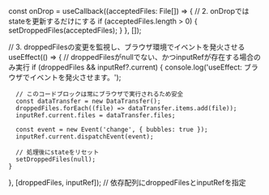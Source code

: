 
  const onDrop = useCallback((acceptedFiles: File[]) => {
    // 2. onDropではstateを更新するだけにする
    if (acceptedFiles.length > 0) {
      setDroppedFiles(acceptedFiles);
    }
  }, []);

  // 3. droppedFilesの変更を監視し、ブラウザ環境でイベントを発火させる
  useEffect(() => {
    // droppedFilesがnullでない、かつinputRefが存在する場合のみ実行
    if (droppedFiles && inputRef?.current) {
      console.log('useEffect: ブラウザでイベントを発火させます。');
      
      // このコードブロックは常にブラウザで実行されるため安全
      const dataTransfer = new DataTransfer();
      droppedFiles.forEach((file) => dataTransfer.items.add(file));
      inputRef.current.files = dataTransfer.files;

      const event = new Event('change', { bubbles: true });
      inputRef.current.dispatchEvent(event);

      // 処理後にstateをリセット
      setDroppedFiles(null);
    }
  }, [droppedFiles, inputRef]); // 依存配列にdroppedFilesとinputRefを指定
